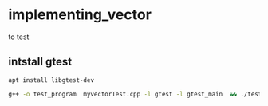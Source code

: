 # implementing_vector
to test 
## intstall gtest
``` apt install libgtest-dev ```
```bash
g++ -o test_program  myvectorTest.cpp -l gtest -l gtest_main  && ./test_program
```